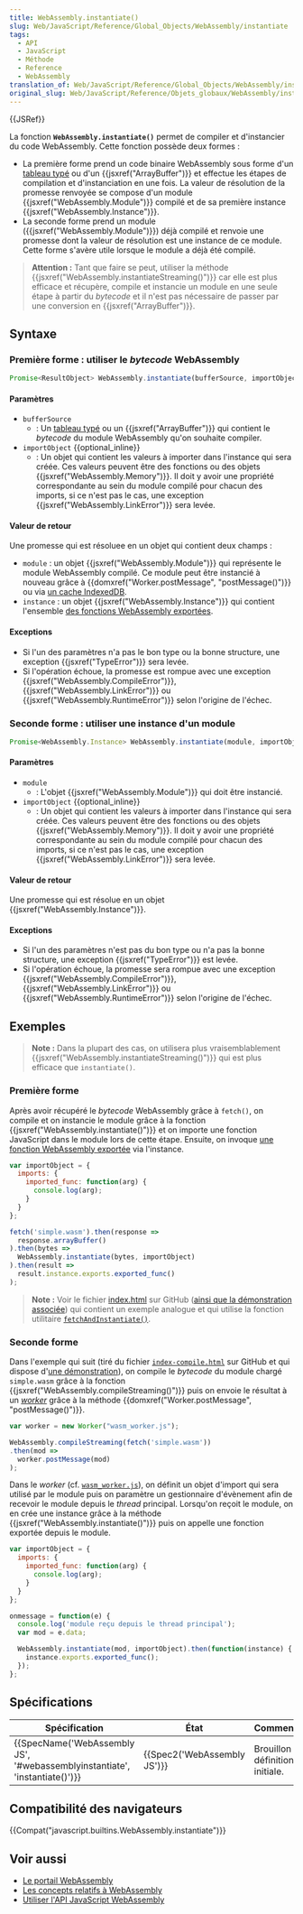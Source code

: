 ```yaml
---
title: WebAssembly.instantiate()
slug: Web/JavaScript/Reference/Global_Objects/WebAssembly/instantiate
tags:
  - API
  - JavaScript
  - Méthode
  - Reference
  - WebAssembly
translation_of: Web/JavaScript/Reference/Global_Objects/WebAssembly/instantiate
original_slug: Web/JavaScript/Reference/Objets_globaux/WebAssembly/instantiate
---
```

{{JSRef}}

La fonction **`WebAssembly.instantiate()`** permet de compiler et d'instancier du code WebAssembly. Cette fonction possède deux formes :

- La première forme prend un code binaire WebAssembly sous forme d'un [tableau typé](/fr/docs/Web/JavaScript/Tableaux_typés) ou d'un {{jsxref("ArrayBuffer")}} et effectue les étapes de compilation et d'instanciation en une fois. La valeur de résolution de la promesse renvoyée se compose d'un module {{jsxref("WebAssembly.Module")}} compilé et de sa première instance {{jsxref("WebAssembly.Instance")}}.
- La seconde forme prend un module ({{jsxref("WebAssembly.Module")}}) déjà compilé et renvoie une promesse dont la valeur de résolution est une instance de ce module. Cette forme s'avère utile lorsque le module a déjà été compilé.

> **Attention :** Tant que faire se peut, utiliser la méthode {{jsxref("WebAssembly.instantiateStreaming()")}} car elle est plus efficace et récupère, compile et instancie un module en une seule étape à partir du _bytecode_ et il n'est pas nécessaire de passer par une conversion en {{jsxref("ArrayBuffer")}}.

## Syntaxe

### Première forme : utiliser le _bytecode_ WebAssembly

```js
Promise<ResultObject> WebAssembly.instantiate(bufferSource, importObject);
```

#### Paramètres

- `bufferSource`
  - : Un [tableau typé](/fr/docs/Web/JavaScript/Tableaux_typés) ou un {{jsxref("ArrayBuffer")}} qui contient le _bytecode_ du module WebAssembly qu'on souhaite compiler.
- `importObject` {{optional_inline}}
  - : Un objet qui contient les valeurs à importer dans l'instance qui sera créée. Ces valeurs peuvent être des fonctions ou des objets {{jsxref("WebAssembly.Memory")}}. Il doit y avoir une propriété correspondante au sein du module compilé pour chacun des imports, si ce n'est pas le cas, une exception {{jsxref("WebAssembly.LinkError")}} sera levée.

#### Valeur de retour

Une promesse qui est résoluee en un objet qui contient deux champs :

- `module` : un objet {{jsxref("WebAssembly.Module")}} qui représente le module WebAssembly compilé. Ce module peut être instancié à nouveau grâce à  {{domxref("Worker.postMessage", "postMessage()")}} ou via [un cache IndexedDB](/fr/docs/WebAssembly/Caching_modules).
- `instance` : un objet {{jsxref("WebAssembly.Instance")}} qui contient l'ensemble [des fonctions WebAssembly exportées](/fr/docs/WebAssembly/Exported_functions).

#### Exceptions

- Si l'un des paramètres n'a pas le bon type ou la bonne structure, une exception {{jsxref("TypeError")}} sera levée.
- Si l'opération échoue, la promesse est rompue avec une exception {{jsxref("WebAssembly.CompileError")}}, {{jsxref("WebAssembly.LinkError")}} ou {{jsxref("WebAssembly.RuntimeError")}} selon l'origine de l'échec.

### Seconde forme : utiliser une instance d'un module

```js
Promise<WebAssembly.Instance> WebAssembly.instantiate(module, importObject);
```

#### Paramètres

- `module`
  - : L'objet {{jsxref("WebAssembly.Module")}} qui doit être instancié.
- `importObject` {{optional_inline}}
  - : Un objet qui contient les valeurs à importer dans l'instance qui sera créée. Ces valeurs peuvent être des fonctions ou des objets {{jsxref("WebAssembly.Memory")}}. Il doit y avoir une propriété correspondante au sein du module compilé pour chacun des imports, si ce n'est pas le cas, une exception {{jsxref("WebAssembly.LinkError")}} sera levée.

#### Valeur de retour

Une promesse qui est résolue en un objet {{jsxref("WebAssembly.Instance")}}.

#### Exceptions

- Si l'un des paramètres n'est pas du bon type ou n'a pas la bonne structure, une exception {{jsxref("TypeError")}} est levée.
- Si l'opération échoue, la promesse sera rompue avec une exception {{jsxref("WebAssembly.CompileError")}}, {{jsxref("WebAssembly.LinkError")}} ou {{jsxref("WebAssembly.RuntimeError")}} selon l'origine de l'échec.

## Exemples

> **Note :** Dans la plupart des cas, on utilisera plus vraisemblablement {{jsxref("WebAssembly.instantiateStreaming()")}} qui est plus efficace que `instantiate()`.

### Première forme

Après avoir récupéré le _bytecode_ WebAssembly grâce à `fetch()`, on compile et on instancie le module grâce à la fonction  {{jsxref("WebAssembly.instantiate()")}} et on importe une fonction JavaScript dans le module lors de cette étape. Ensuite, on invoque [une fonction WebAssembly exportée](/fr/docs/WebAssembly/Exported_functions) via l'instance.

```js
var importObject = {
  imports: {
    imported_func: function(arg) {
      console.log(arg);
    }
  }
};

fetch('simple.wasm').then(response =>
  response.arrayBuffer()
).then(bytes =>
  WebAssembly.instantiate(bytes, importObject)
).then(result =>
  result.instance.exports.exported_func()
);
```

> **Note :** Voir le fichier [index.html](https://github.com/mdn/webassembly-examples/blob/master/js-api-examples/index.html) sur GitHub ([ainsi que la démonstration associée](https://mdn.github.io/webassembly-examples/js-api-examples/)) qui contient un exemple analogue et qui utilise la fonction utilitaire [`fetchAndInstantiate()`](https://github.com/mdn/webassembly-examples/blob/master/wasm-utils.js#L1).

### Seconde forme

Dans l'exemple qui suit (tiré du fichier [`index-compile.html`](https://github.com/mdn/webassembly-examples/blob/master/js-api-examples/index-compile.html) sur GitHub et qui dispose d'[une démonstration](https://mdn.github.io/webassembly-examples/js-api-examples/index-compile.html)), on compile le _bytecode_ du module chargé `simple.wasm` grâce à la fonction {{jsxref("WebAssembly.compileStreaming()")}} puis on envoie le résultat à un _[worker](/fr/docs/Web/API/Web_Workers_API)_ grâce à la méthode {{domxref("Worker.postMessage", "postMessage()")}}.

```js
var worker = new Worker("wasm_worker.js");

WebAssembly.compileStreaming(fetch('simple.wasm'))
.then(mod =>
  worker.postMessage(mod)
);
```

Dans le _worker_ (cf. [`wasm_worker.js`](https://github.com/mdn/webassembly-examples/blob/master/js-api-examples/wasm_worker.js)), on définit un objet d'import qui sera utilisé par le module puis on paramètre un gestionnaire d'évènement afin de recevoir le module depuis le _thread_ principal. Lorsqu'on reçoit le module, on en crée une instance grâce à la méthode {{jsxref("WebAssembly.instantiate()")}} puis on appelle une fonction exportée depuis le module.

```js
var importObject = {
  imports: {
    imported_func: function(arg) {
      console.log(arg);
    }
  }
};

onmessage = function(e) {
  console.log('module reçu depuis le thread principal');
  var mod = e.data;

  WebAssembly.instantiate(mod, importObject).then(function(instance) {
    instance.exports.exported_func();
  });
};
```

## Spécifications

| Spécification                                                                                        | État                                 | Commentaires                      |
| ---------------------------------------------------------------------------------------------------- | ------------------------------------ | --------------------------------- |
| {{SpecName('WebAssembly JS', '#webassemblyinstantiate', 'instantiate()')}} | {{Spec2('WebAssembly JS')}} | Brouillon de définition initiale. |

## Compatibilité des navigateurs

{{Compat("javascript.builtins.WebAssembly.instantiate")}}

## Voir aussi

- [Le portail WebAssembly](/fr/docs/WebAssembly)
- [Les concepts relatifs à WebAssembly](/fr/docs/WebAssembly/Concepts)
- [Utiliser l'API JavaScript WebAssembly](/fr/docs/WebAssembly/Using_the_JavaScript_API)
